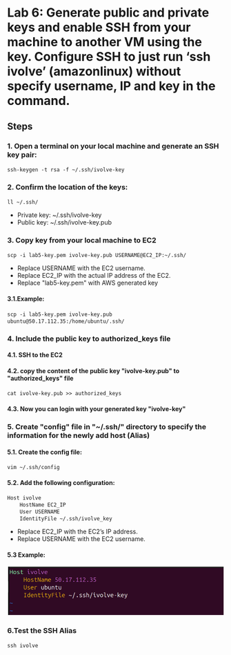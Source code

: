 # Lab 6: Generate public and private keys and enable SSH from your machine to another VM using the key. Configure SSH to just run ‘ssh ivolve’ (amazonlinux) without specify username, IP and key in the command.
## Steps
### 1. Open a terminal on your local machine and generate an SSH key pair:
```
ssh-keygen -t rsa -f ~/.ssh/ivolve-key
```
### 2. Confirm the location of the keys:
```
ll ~/.ssh/
```
- Private key: ~/.ssh/ivolve-key
- Public key: ~/.ssh/ivolve-key.pub
### 3. Copy key from your local machine to EC2
```
scp -i lab5-key.pem ivolve-key.pub USERNAME@EC2_IP:~/.ssh/
```
- Replace USERNAME with the EC2 username.
- Replace EC2_IP with the actual IP address of the EC2.
- Replace "lab5-key.pem" with AWS generated key
#### 3.1.Example:
```
scp -i lab5-key.pem ivolve-key.pub ubuntu@50.17.112.35:/home/ubuntu/.ssh/
```
### 4. Include the public key to authorized_keys file
#### 4.1. SSH to the EC2
#### 4.2. copy the content of the public key "ivolve-key.pub" to "authorized_keys" file
```
cat ivolve-key.pub >> authorized_keys
```
#### 4.3. Now you can login with your generated key "ivolve-key"
### 5. Create "config" file in "~/.ssh/" directory to specify the information for the newly add host (Alias)
#### 5.1. Create the config file:
```
vim ~/.ssh/config
```
#### 5.2. Add the following configuration:
```
Host ivolve
    HostName EC2_IP
    User USERNAME
    IdentityFile ~/.ssh/ivolve_key
```
- Replace EC2_IP with the EC2’s IP address.
- Replace USERNAME with the EC2 username.
#### 5.3 Example:
<div align="center">
  <img src="config-file.png" alt="My Image" width="500">
</div>

### 6.Test the SSH Alias
```
ssh ivolve
```

